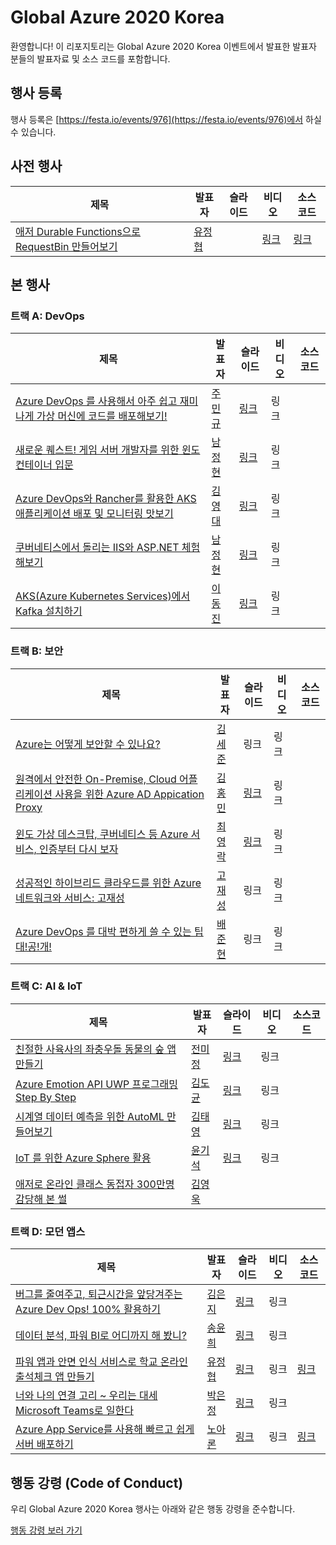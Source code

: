 # Global Azure 2020 Korea #

환영합니다! 이 리포지토리는 Global Azure 2020 Korea 이벤트에서 발표한 발표자 분들의 발표자료 및 소스 코드를 포함합니다.


## 행사 등록 ##

행사 등록은 [https://festa.io/events/976](https://festa.io/events/976)에서 하실 수 있습니다.


## 사전 행사 ##

| 제목 | 발표자 | 슬라이드 | 비디오 | 소스코드 |
|------|--------|----------|--------|----------|
| [애저 Durable Functions으로 RequestBin 만들어보기](https://github.com/krazure/gab2020kr/issues/1) | [유정협](https://github.com/krazure/gab2020kr/issues/2) |  | [링크](https://youtu.be/eiXGvR3sWJo) | [링크](https://github.com/devkimchi/RequestBin-Sample) |


## 본 행사 ##

### 트랙 A: DevOps ###

| 제목 | 발표자 | 슬라이드 | 비디오 | 소스코드 |
|------|--------|----------|--------|----------|
| [Azure DevOps 를 사용해서 아주 쉽고 재미나게 가상 머신에 코드를 배포해보기!](https://github.com/krazure/gab2020kr/issues/20) | [주민규](https://github.com/krazure/gab2020kr/issues/4) | [링크](https://github.com/krazure/gab2020kr/blob/master/track-a/speaker-track-a-1-juminkyu.pdf) | 링크 |  |
| [새로운 퀘스트! 게임 서버 개발자를 위한 윈도 컨테이너 입문](https://github.com/krazure/gab2020kr/issues/21) | [남정현](https://github.com/krazure/gab2020kr/issues/5) | [링크](https://1drv.ms/p/s!Aj231qrFhIQxqcNGnP-JRzunoO8Y2g?e=fakkhy) | 링크 | |
| [Azure DevOps와 Rancher를 활용한 AKS 애플리케이션 배포 및 모니터링 맛보기](https://github.com/krazure/gab2020kr/issues/22) | [김영대](https://github.com/krazure/gab2020kr/issues/14) | [링크](https://github.com/krazure/gab2020kr/blob/master/track-a/speaker-track-a-3-kimyoungdae.pdf) | 링크 |  |
| [쿠버네티스에서 돌리는 IIS와 ASP.NET 체험해보기](https://github.com/krazure/gab2020kr/issues/23) | [남정현](https://github.com/krazure/gab2020kr/issues/5) | [링크](https://1drv.ms/p/s!Aj231qrFhIQxqcNHDE9T5n2KqD3rrw?e=ze0U1J) | 링크 | |
| [AKS(Azure Kubernetes Services)에서 Kafka 설치하기](https://github.com/krazure/gab2020kr/issues/24) | [이동진](https://github.com/krazure/gab2020kr/issues/9) | [링크](https://speakerdeck.com/dongjin/running-apache-kafka-on-kubernetes) | 링크 |  |


### 트랙 B: 보안 ###

| 제목 | 발표자 | 슬라이드 | 비디오 | 소스코드 |
|------|--------|----------|--------|----------|
| [Azure는 어떻게 보안할 수 있나요?](https://github.com/krazure/gab2020kr/issues/26) | [김세준](https://github.com/krazure/gab2020kr/issues/15) | 링크 | 링크 |  |
| [원격에서 안전한 On-Premise, Cloud 어플리케이션 사용을 위한 Azure AD Appication Proxy](https://github.com/krazure/gab2020kr/issues/27) | [김홍민](https://github.com/krazure/gab2020kr/issues/8) | [링크](https://github.com/krazure/gab2020kr/blob/master/track-b/speaker-track-b-2-kimhongmin.pdf) | 링크 |  |
| [윈도 가상 데스크탑, 쿠버네티스 등 Azure 서비스, 인증부터 다시 보자](https://github.com/krazure/gab2020kr/issues/29) | [최영락](https://github.com/krazure/gab2020kr/issues/28) | [링크](https://aka.ms/gab2020/track-b-3) | 링크 |  |
| [성공적인 하이브리드 클라우드를 위한 Azure 네트워크와 서비스: 고재성](https://github.com/krazure/gab2020kr/issues/30) | [고재성](https://github.com/krazure/gab2020kr/issues/19) | 링크 | 링크 |  |
| [Azure DevOps 를 대박 편하게 쓸 수 있는 팁 대!공!개!](https://github.com/krazure/gab2020kr/issues/25) | [배준현](https://github.com/krazure/gab2020kr/issues/18) | 링크 | 링크 |  |


### 트랙 C: AI & IoT ###

| 제목 | 발표자 | 슬라이드 | 비디오 | 소스코드 |
|------|--------|----------|--------|----------|
| [친절한 사육사의 좌충우돌 동물의 숲 앱 만들기](https://github.com/krazure/gab2020kr/issues/32) | [전미정](https://github.com/krazure/gab2020kr/issues/17) | [링크](https://github.com/krazure/gab2020kr/blob/master/track-c/speaker-track-c-1-jeonmijeong.pdf) | 링크 |  |
| [Azure Emotion API UWP 프로그래밍 Step By Step](https://github.com/krazure/gab2020kr/issues/33) | [김도균](https://github.com/krazure/gab2020kr/issues/12) | [링크](https://github.com/krazure/gab2020kr/blob/master/track-c/speaker-track-c-2-kimdokyun.pdf) | 링크 |  |
| [시계열 데이터 예측을 위한 AutoML 만들어보기](https://github.com/krazure/gab2020kr/issues/35) | [김태영](https://github.com/krazure/gab2020kr/issues/34) | [링크](https://github.com/krazure/gab2020kr/blob/master/track-c/speaker-track-c-3-kimtaeyoung.pdf) | 링크 |  |
| [IoT 를 위한 Azure Sphere 활용](https://github.com/krazure/gab2020kr/issues/36) | [윤기석](https://github.com/krazure/gab2020kr/issues/13) | [링크](aka.ms/gab2020/track-c-4) | 링크 |  |
| [애저로 온라인 클래스 동접자 300만명 감당해 본 썰](https://github.com/krazure/gab2020kr/issues/37) | [김영욱](https://github.com/krazure/gab2020kr/issues/16) |  |  |  |


### 트랙 D: 모던 앱스 ###

| 제목 | 발표자 | 슬라이드 | 비디오 | 소스코드 |
|------|--------|----------|--------|----------|
| [버그를 줄여주고, 퇴근시간을 앞당겨주는 Azure Dev Ops! 100% 활용하기](https://github.com/krazure/gab2020kr/issues/38) | [김은지](https://github.com/krazure/gab2020kr/issues/10) | [링크](https://aka.ms/gab2020/track-d-1) | 링크 |  |
| [데이터 분석, 파워 BI로 어디까지 해 봤니?](https://github.com/krazure/gab2020kr/issues/39) | [송윤희](https://github.com/krazure/gab2020kr/issues/7) | [링크](https://github.com/krazure/gab2020kr/blob/master/track-d/speaker-track-d-2-songyunhee.pdf) | 링크 |  |
| [파워 앱과 안면 인식 서비스로 학교 온라인 출석체크 앱 만들기](https://github.com/krazure/gab2020kr/issues/3) | [유정협](https://github.com/krazure/gab2020kr/issues/2) | [링크](https://aka.ms/gab2020/track-d-3) | 링크 | [링크](https://github.com/devkimchi/Azure-Functions-Face-Recognition-Sample) |
| [너와 나의 연결 고리 ~ 우리는 대세 Microsoft Teams로 일한다](https://github.com/krazure/gab2020kr/issues/40) | [박은정](https://github.com/krazure/gab2020kr/issues/6) | [링크](https://github.com/krazure/gab2020kr/blob/master/track-d/speaker-track-d-4-parkeunjung.pdf) | 링크 |  |
| [Azure App Service를 사용해 빠르고 쉽게 서버 배포하기](https://github.com/krazure/gab2020kr/issues/41) | [노아론](https://github.com/krazure/gab2020kr/issues/11) | [링크](https://github.com/krazure/gab2020kr/blob/master/track-d/speaker-track-d-5-rohaaron.pdf) | 링크 | [링크](https://github.com/roharon/global-azure-app-demo) |


## 행동 강령 (Code of Conduct) ##

우리 Global Azure 2020 Korea 행사는 아래와 같은 행동 강령을 준수합니다.

[행동 강령 보러 가기](CODE-OF-CONDUCT.md)

